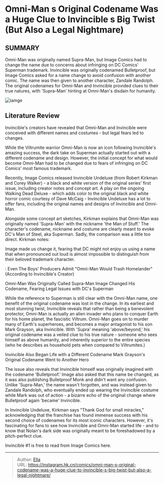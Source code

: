 # Omni-Man s Original Codename Was a Huge Clue to Invincible s Big Twist (But Also a Legal Nightmare)


## SUMMARY 



  Omni-Man was originally named Supra-Man, but Image Comics had to change the name due to concerns about infringing on DC Comics&#39; Superman trademark.   Invincible was originally codenamed Bulletproof, but Image Comics asked for a name change to avoid confusion with another comic. The name was then given to another character, Zandale Randolph.   The original codenames for Omni-Man and Invincible provided clues to their true natures, with &#39;Supra-Man&#39; hinting at Omni-Man&#39;s disdain for humanity.  

![iamge](https://static1.srcdn.com/wordpress/wp-content/uploads/2023/12/invincible-s-omni-man-alongside-his-original-concept-art-as-supra-man.jpg)

## Literature Review

Invincible&#39;s creators have revealed that Omni-Man and Invincible were conceived with different names and costumes - but legal fears led to changes.




While the Viltrumite warrior Omni-Man is now an icon following Invincible&#39;s amazing success, the dark take on Superman actually started out with a different codename and design. However, the initial concept for what would become Omni-Man had to be changed due to fears of infringing on DC Comics&#39; most famous trademark.




Recently, Image Comics released Invincible Undeluxe (from Robert Kirkman and Corey Walker) - a black and white version of the original series&#39; first issue, including creator notes and concept art. A play on the ongoing Walking Dead Deluxe - which adds color to the original black and white horror comic courtesy of Dave McCaig - Invincible Undeluxe has a lot to offer fans, including the original names and designs of Invincible and Omni-Man.



          

Alongside some concept art sketches, Kirkman explains that Omni-Man was originally named &#39;Supra-Man&#39; with the nickname &#39;the Man of Stuff.&#39; The character&#39;s codename, nickname and costume are clearly meant to evoke DC&#39;s Man of Steel, aka Superman. Sadly, the comparison was a little too direct. Kirkman notes:





Image made us change it, fearing that DC might not enjoy us using a name that when pronounced out loud is almost impossible to distinguish from their beloved trademark character.


 : Even The Boys&#39; Producers Admit &#34;Omni-Man Would Trash Homelander&#34; (According to Invincible&#39;s Creator)


 Omni-Man Was Originally Called Supra-Man 
Image Changed His Codename, Fearing Legal Issues with DC&#39;s Superman
          

While the reference to Superman is still clear with the Omni-Man name, one benefit of the original codename was lost in the change. In its earliest and most stunning twist, Invincible reveals that rather than being a benevolent protector, Omni-Man is actually an alien invader who plans to conquer Earth for his home planet, the fascistic Viltrum. Omni-Man goes on to murder many of Earth&#39;s superheroes, and becomes a major antagonist to his son Mark Grayson, aka Invincible. With &#39;Supra&#39; meaning &#39;above/beyond,&#39; his original codename was a veiled clue to his true nature - someone who sees himself as above humanity, and inherently superior to the entire species (who he describes as household pets when compared to Viltrumites.)






 Invincible Also Began Life with a Different Codename 
Mark Grayson&#39;s Original Codename Went to Another Hero
          

The issue also reveals that Invincible himself was originally imagined with the codename &#39;Bulletproof.&#39; Image also asked that this name be changed, as it was also publishing Bulletproof Monk and didn&#39;t want any confusion. Unlike &#39;Supra-Man,&#39; the name wasn&#39;t forgotten, and was instead given to Zandale Randolph, who eventually ended up wearing the Invincible costume while Mark was out of action - a bizarre echo of the original change where Bulletproof again &#39;became&#39; Invincible.

In Invincible Undeluxe, Kirkman says &#34;Thank God for small miracles,&#34; acknowledging that the franchise has found immense success with his second choice of codenames for its most iconic characters. However, it&#39;s fascinating for fans to see how Invincible and Omni-Man started life - and to know that Nolan&#39;s dark side was originally meant to be foreshadowed by a pitch-perfect clue.




Invincible #1 is free to read from Image Comics here.



---

> Author: [Ella](https://instagram.hk.cn/)  
> URL: https://instagram.hk.cn/comics/omni-man-s-original-codename-was-a-huge-clue-to-invincible-s-big-twist-but-also-a-legal-nightmare/  

